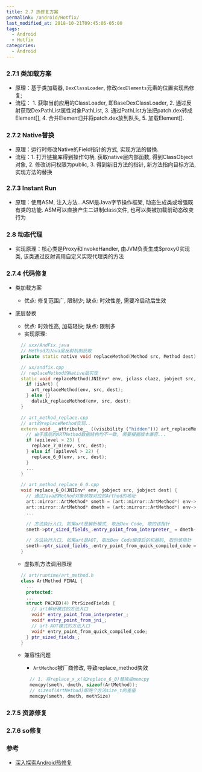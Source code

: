 ```yaml
---
title: 2.7 热修复方案
permalink: /android/Hotfix/
last_modified_at: 2018-10-21T09:45:06-05:00
tags:
  - Android
  - Hotfix
categories:
  - Android
---
```


### 2.7.1 类加载方案
* 原理：基于类加载器, `DexClassLoader`, 修改`dexElements`元素的位置实现热修复;
* 流程： 1. 获取当前应用的ClassLoader, 即BaseDexClassLoader, 2. 通过反射获取DexPathList属性对象PathList, 3. 通过PathList方法把patch.dex转成Element[], 4. 合并Element[]并将patch.dex放到队头, 5. 加载Element[].

### 2.7.2 Native替换
* 原理：运行时修改Native的Field指针的方式, 实现方法的替换.
* 流程：1. 打开链接库得到操作句柄, 获取native层内部函数, 得到ClassObject对象, 2. 修改访问权限为public, 3. 得到新旧方法的指针, 新方法指向目标方法, 实现方法的替换

### 2.7.3 Instant Run
* 原理：使用ASM, 注入方法...ASM是Java字节操作框架, 动态生成类或增强既有类的功能. ASM可以直接产生二进制class文件, 也可以类被加载前动态改变行为
### 2.8 动态代理
* 实现原理：核心类是Proxy和InvokeHandler, 由JVM负责生成$proxy0实现类, 该类通过反射调用自定义实现代理类的方法

### 2.7.4 代码修复
* 类加载方案
  - 优点: 修复范围广, 限制少; 缺点: 时效性差, 需要冷启动后生效
* 底层替换
  - 优点: 时效性高, 加载轻快; 缺点: 限制多
  - 实现原理:

  ```c++
    // xxx/AndFix.java
    // Method为Java层反射机制获取
    private static native void replaceMethod(Method src, Method dest);

    // xx/andfix.cpp
    // replaceMethod的Native层实现
    static void replaceMethod(JNIEnv* env, jclass clazz, jobject src, jobject dest) {
      if (isArt) {
        art_replaceMethod(env, src, dest);
      } else {}
        dalvik_replaceMethod(env, src, dest);
    }

    // art_method_replace.cpp
    // art的replaceMethod实现..
    extern void __attribute__ ((visibility ("hidden"))) art_replaceMethod (JNIEnv* env, jobject src, jobject dest) {
      // 由于底层的ARTMethod数据结构均不一致, 需要根据版本兼容...
      if (apilevel > 23) {
        replace_7_0(env, src, dest);
      } else if (apilevel > 22) {
        replace_6_0(env, src, dest);
      }
      ...
    }

    // art_method_replace_6_0.cpp
    void replace_6_0(JNIEnv* env, jobject src, jobject dest) {
      // 通过Java的Method对象获取对应的Arthod的地址
      art::mirror::ArtMethod* smeth = (art::mirror::ArtMethod*) env->FromReflectedMethod(src);
      art::mirror::ArtMethod* dmeth = (art::mirror::ArtMethod*) env->FromReflectedMethod(dest);
      ...

      // 方法执行入口, 如果art是解析模式, 取出Dex Code, 取的该指针
      smeth->ptr_sized_fields_.entry_point_from_interpreter_ = dmeth->ptr_sized_fields_.entry_point_from_interpreter_;

      // 方法执行入口, 如果art是AOT, 取出Dex Code编译后的机器码, 取的该指针
      smeth->ptr_sized_fields_.entry_point_from_quick_compiled_code = dmeth->ptr_sized_fields_.entry_point_from_quick_compiled_code;
    }

  ```
  - 虚拟机方法调用原理

  ```c++
    // art/runtime/art_method.h
    class ArtMethod FINAL {
      ...
      protected:
      ...
      struct PACKED(4) PtrSizedFields {
        // art解析模式的方法入口
        void* entry_point_from_interpreter_;
        void* entry_point_from_jni_;
        // art AOT模式的方法入口
        void* entry_point_from_quick_compiled_code;
      } ptr_sized_fields_;
    }
  ```

  - 兼容性问题
    - `ArtMethod`被厂商修改, 导致replace_method失效

    ```c++
      // 1. 将replace_x_x(如replace_6_0)替换成memcpy
      memcpy(smeth, dmeth, sizeof(ArtMethod));
      // sizeof(ArtMethod)即两个方法size_t的差值
      memcpy(smeth, dmeth, methSize)
    ```

### 2.7.5 资源修复

### 2.7.6 so修复

### 参考
- [深入探索Android热修复](https://lc-2x2plrj4.cn-n1.lcfile.com/3fefc57d9808a8b8b4fb.pdf)
